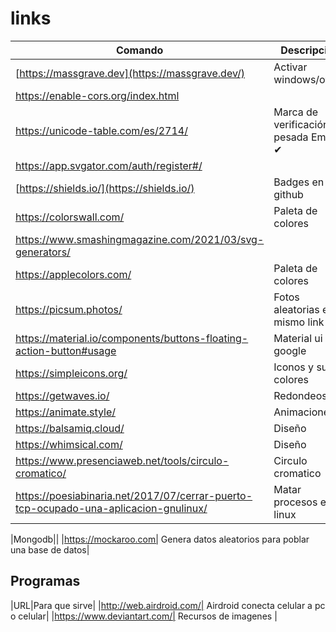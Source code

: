 # links

| Comando | Descripción |
|---------|-------------|
| [https://massgrave.dev](https://massgrave.dev/) | Activar windows/office |
| https://enable-cors.org/index.html | |
| https://unicode-table.com/es/2714/ | Marca de verificación pesada Emoji ✔ |
| https://app.svgator.com/auth/register#/ | |
| [https://shields.io/](https://shields.io/) | Badges en github |
| https://colorswall.com/ | Paleta de colores |
| https://www.smashingmagazine.com/2021/03/svg-generators/ ||
| https://applecolors.com/| Paleta de colores |
| https://picsum.photos/ | Fotos aleatorias en el mismo link |
| https://material.io/components/buttons-floating-action-button#usage | Material ui de google |
| https://simpleicons.org/ | Iconos y sus colores |
| https://getwaves.io/ | Redondeos css |
| https://animate.style/ | Animaciones |
| https://balsamiq.cloud/ | Diseño |
| https://whimsical.com/ | Diseño |
|https://www.presenciaweb.net/tools/circulo-cromatico/| Circulo cromatico |
|https://poesiabinaria.net/2017/07/cerrar-puerto-tcp-ocupado-una-aplicacion-gnulinux/| Matar procesos en linux|

|Mongodb||
|https://mockaroo.com|  Genera datos aleatorios para poblar una base de datos|

## Programas
|URL|Para que sirve|
|http://web.airdroid.com/| Airdroid conecta celular a pc o celular|
|https://www.deviantart.com/| Recursos de imagenes |


## 
